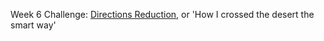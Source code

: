 Week 6 Challenge: [Directions Reduction](https://www.codewars.com/kata/550f22f4d758534c1100025a), or 'How I crossed the desert the smart way'
